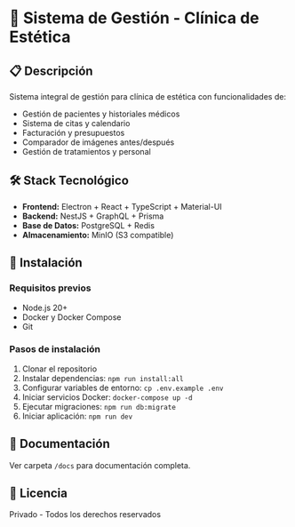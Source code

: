 # 🏥 Sistema de Gestión - Clínica de Estética

## 📋 Descripción
Sistema integral de gestión para clínica de estética con funcionalidades de:
- Gestión de pacientes y historiales médicos
- Sistema de citas y calendario
- Facturación y presupuestos
- Comparador de imágenes antes/después
- Gestión de tratamientos y personal

## 🛠️ Stack Tecnológico
- **Frontend:** Electron + React + TypeScript + Material-UI
- **Backend:** NestJS + GraphQL + Prisma
- **Base de Datos:** PostgreSQL + Redis
- **Almacenamiento:** MinIO (S3 compatible)

## 🚀 Instalación

### Requisitos previos
- Node.js 20+
- Docker y Docker Compose
- Git

### Pasos de instalación
1. Clonar el repositorio
2. Instalar dependencias: `npm run install:all`
3. Configurar variables de entorno: `cp .env.example .env`
4. Iniciar servicios Docker: `docker-compose up -d`
5. Ejecutar migraciones: `npm run db:migrate`
6. Iniciar aplicación: `npm run dev`

## 📖 Documentación
Ver carpeta `/docs` para documentación completa.

## 📄 Licencia
Privado - Todos los derechos reservados
